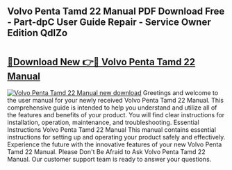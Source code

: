 ## Volvo Penta Tamd 22 Manual PDF Download Free - Part-dpC User Guide Repair - Service Owner Edition QdIZo

# <h2><a href="http://bc81833.oget.top/?id=Volvo+Penta+Tamd+22+Manual">🔗Download New 👉🔴 Volvo Penta Tamd 22 Manual</a></h2>

[![Volvo Penta Tamd 22 Manual new download](https://i.imgur.com/5g1atiW.png)](http://bc81833.oget.top/?id=Volvo+Penta+Tamd+22+Manual)
Greetings and welcome to the user manual for your newly received Volvo Penta Tamd 22 Manual. This comprehensive guide is intended to help you understand and utilize all of the features and benefits of your product. You will find clear instructions for installation, operation, maintenance, and troubleshooting. Essential Instructions Volvo Penta Tamd 22 Manual This manual contains essential instructions for setting up and operating your product safely and effectively. Experience the future with the innovative features of your new Volvo Penta Tamd 22 Manual. Please Don't Be Afraid to Ask Volvo Penta Tamd 22 Manual. Our customer support team is ready to answer your questions.
